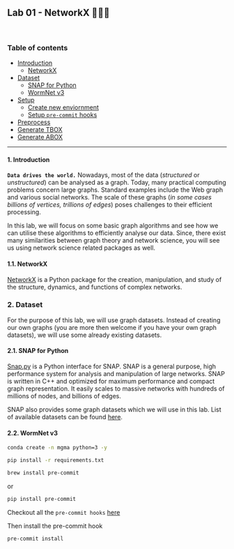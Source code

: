 ## Lab 01 - NetworkX 👨🏻‍💻

</br>

### Table of contents

- [Introduction](#introduction)
  * [NetworkX](#network-x)
- [Dataset](#dataset)
  * [SNAP for Python](#snap-for-python)
  * [WormNet v3](#wormnet-v3)
- [Setup](#setup)
  * [Create new enviornment](#create-new-env)
  * [Setup `pre-commit` hooks](#setup-pre-commit)
- [Preprocess](#preprocess)
- [Generate TBOX](#generate-tbox)
- [Generate ABOX](#generate-abox)

---

<a id="introduction" />

#### 1. Introduction

__`Data drives the world.`__ Nowadays, most of the data (_structured_ or _unstructured_) can be analysed as a graph. Today, many practical computing problems concern large graphs. Standard examples include the Web graph and various social networks. The scale of these graphs (_in some cases billions of vertices, trillions of edges_) poses challenges to their efficient processing.

In this lab, we will focus on some basic graph algorithms and see how we can utilise these algorithms to efficiently analyse our data. Since, there exist many similarities between graph theory and network science, you will see us using network science related packages as well. 

<a id="network-x" />

#### 1.1. NetworkX

[NetworkX](https://networkx.org/) is a Python package for the creation, manipulation, and study of the structure, dynamics, and functions of complex networks.

<a id="dataset" />

### 2. Dataset

For the purpose of this lab, we will use graph datasets. Instead of creating our own graphs (you are more then welcome if you have your own graph datasets), we will use some already existing datasets.

<a id="snap-for-python" />

#### 2.1. SNAP for Python

[Snap.py](https://snap.stanford.edu/snappy/) is a Python interface for SNAP. SNAP is a general purpose, high performance system for analysis and manipulation of large networks. SNAP is written in C++ and optimized for maximum performance and compact graph representation. It easily scales to massive networks with hundreds of millions of nodes, and billions of edges.

SNAP also provides some graph datasets which we will use in this lab. List of available datasets can be found [here](https://snap.stanford.edu/data/index.html).

<a id="wormnet-v3" />

#### 2.2. WormNet v3






```bash
conda create -n mgma python=3 -y 
```

```bash
pip install -r requirements.txt
```

```bash
brew install pre-commit
```

or 

```bash
pip install pre-commit
```

Checkout all the `pre-commit hooks` [here](https://pre-commit.com/hooks.html)

Then install the pre-commit hook

```bash
pre-commit install
```


